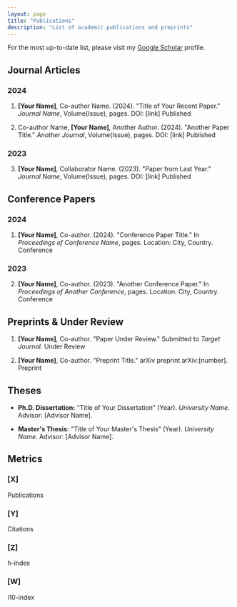 ```yaml
---
layout: page
title: "Publications"
description: "List of academic publications and preprints"
---
```


<div class="alert alert-info">
    <i class="fas fa-info-circle"></i> For the most up-to-date list, please visit my 
    <a href="https://scholar.google.com/citations?user={{ site.social.google_scholar }}" target="_blank">Google Scholar</a> profile.
</div>

## Journal Articles

### 2024

1. **[Your Name]**, Co-author Name. (2024). "Title of Your Recent Paper." 
   *Journal Name*, Volume(Issue), pages. DOI: [link]
   <span class="badge bg-success">Published</span>

2. Co-author Name, **[Your Name]**, Another Author. (2024). "Another Paper Title." 
   *Another Journal*, Volume(Issue), pages. DOI: [link]
   <span class="badge bg-success">Published</span>

### 2023

3. **[Your Name]**, Collaborator Name. (2023). "Paper from Last Year." 
   *Journal Name*, Volume(Issue), pages. DOI: [link]
   <span class="badge bg-success">Published</span>

## Conference Papers

### 2024

1. **[Your Name]**, Co-author. (2024). "Conference Paper Title." 
   In *Proceedings of Conference Name*, pages. Location: City, Country.
   <span class="badge bg-primary">Conference</span>

### 2023

2. **[Your Name]**, Co-author. (2023). "Another Conference Paper." 
   In *Proceedings of Another Conference*, pages. Location: City, Country.
   <span class="badge bg-primary">Conference</span>

## Preprints & Under Review

1. **[Your Name]**, Co-author. "Paper Under Review." 
   Submitted to *Target Journal*. 
   <span class="badge bg-warning">Under Review</span>

2. **[Your Name]**, Co-author. "Preprint Title." 
   arXiv preprint arXiv:[number]. 
   <span class="badge bg-info">Preprint</span>

## Theses

- **Ph.D. Dissertation:** "Title of Your Dissertation" (Year). 
  *University Name*. Advisor: [Advisor Name].

- **Master's Thesis:** "Title of Your Master's Thesis" (Year). 
  *University Name*. Advisor: [Advisor Name].

## Metrics

<div class="row text-center">
    <div class="col-md-3 mb-3">
        <div class="card">
            <div class="card-body">
                <h3 class="text-primary">[X]</h3>
                <p>Publications</p>
            </div>
        </div>
    </div>
    <div class="col-md-3 mb-3">
        <div class="card">
            <div class="card-body">
                <h3 class="text-primary">[Y]</h3>
                <p>Citations</p>
            </div>
        </div>
    </div>
    <div class="col-md-3 mb-3">
        <div class="card">
            <div class="card-body">
                <h3 class="text-primary">[Z]</h3>
                <p>h-index</p>
            </div>
        </div>
    </div>
    <div class="col-md-3 mb-3">
        <div class="card">
            <div class="card-body">
                <h3 class="text-primary">[W]</h3>
                <p>i10-index</p>
            </div>
        </div>
    </div>
</div>
